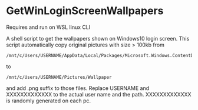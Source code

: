 # GetWinLoginScreenWallpapers

Requires and run on WSL linux CLI

A shell script to get the wallpapers shown on Windows10 login screen.
This script automatically copy original pictures with size > 100kb from

    /mnt/c/Users/USERNAME/AppData/Local/Packages/Microsoft.Windows.ContentDeliveryManager_XXXXXXXXXXXXX/LocalState/Assets/
      
to

    /mnt/c/Users/USERNAME/Pictures/Wallpaper
      
and add .png suffix to those files.
Replace USERNAME and XXXXXXXXXXXXX to the actual user name and the path. XXXXXXXXXXXXX is randomly generated on each pc.
